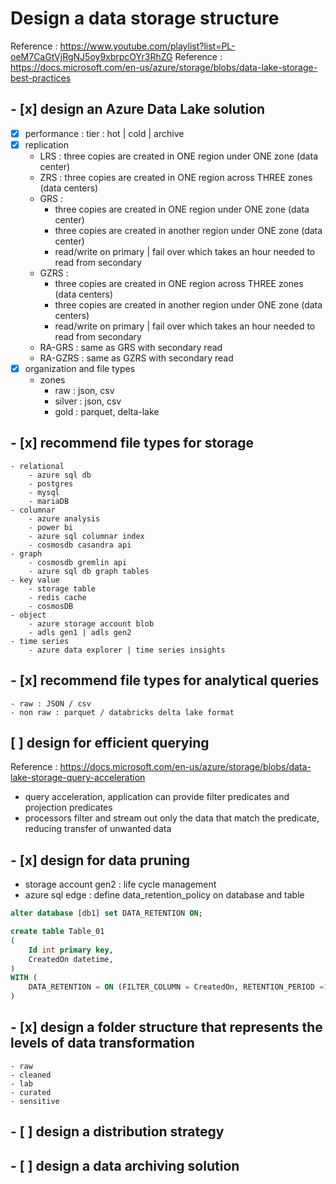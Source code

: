 # Design a data storage structure
Reference : https://www.youtube.com/playlist?list=PL-oeM7CaGtVjRgNJ5oy9xbrpcOYr3RhZG
Reference : https://docs.microsoft.com/en-us/azure/storage/blobs/data-lake-storage-best-practices
## - [x] design an Azure Data Lake solution

- [x] performance : tier : hot | cold | archive
- [x] replication 
    - LRS : three copies are created in ONE region under ONE zone (data center)
    - ZRS : three copies are created in ONE region across THREE zones (data centers)
    - GRS : 
        - three copies are created in ONE region under ONE zone (data center)
        - three copies are created in another region under ONE zone (data center)
        - read/write on primary | fail over which takes an hour needed to read from secondary
    - GZRS : 
        - three copies are created in ONE region across THREE zones (data centers)
        - three copies are created in another region under ONE zone (data centers)
        - read/write on primary | fail over which takes an hour needed to read from secondary
    - RA-GRS : same as GRS with secondary read
    - RA-GZRS : same as GZRS with secondary read
- [x] organization and file types
    - zones
        - raw       : json, csv
        - silver    : json, csv
        - gold      : parquet, delta-lake

## - [x] recommend file types for storage
    - relational
        - azure sql db
        - postgres
        - mysql
        - mariaDB
    - columnar
        - azure analysis
        - power bi
        - azure sql columnar index
        - cosmosdb casandra api
    - graph
        - cosmosdb gremlin api
        - azure sql db graph tables
    - key value
        - storage table
        - redis cache 
        - cosmosDB
    - object
        - azure storage account blob
        - adls gen1 | adls gen2
    - time series
        - azure data explorer | time series insights

## - [x] recommend file types for analytical queries
    - raw : JSON / csv
    - non raw : parquet / databricks delta lake format
## [ ] design for efficient querying
Reference : https://docs.microsoft.com/en-us/azure/storage/blobs/data-lake-storage-query-acceleration
 - query acceleration, application can provide filter predicates and projection predicates
 - processors filter and stream out only the data that match the predicate, reducing transfer of unwanted data
 
## - [x] design for data pruning
- storage account gen2 : life cycle management
- azure sql edge : define data_retention_policy on database and table
```sql
alter database [db1] set DATA_RETENTION ON;

create table Table_01
(
    Id int primary key,
    CreatedOn datetime,
)
WITH (
    DATA_RETENTION = ON (FILTER_COLUMN = CreatedOn, RETENTION_PERIOD =1 DAY)
)
```
## - [x] design a folder structure that represents the levels of data transformation
    - raw
    - cleaned
    - lab
    - curated
    - sensitive

## - [ ] design a distribution strategy


## - [ ] design a data archiving solution
